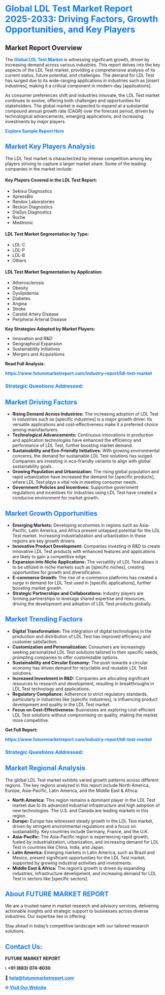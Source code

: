 <h1 style="color: #007BFF;">Global LDL Test Market Report 2025-2033: Driving Factors, Growth Opportunities, and Key Players</h1>

<section id="overview">
<h2>Market Report Overview</h2>
<p>The <a href="https://www.futuremarketreport.com/industry-report/ldl-test-market" style="color: #007BFF; text-decoration: none;"><strong>Global LDL Test Market</strong></a> is witnessing significant growth, driven by increasing demand across various industries. This report delves into the key aspects of the LDL Test market, providing a comprehensive analysis of its current status, future potential, and challenges. The demand for LDL Test has surged due to its wide-ranging applications in industries such as [insert industries], making it a critical component in modern-day [applications].</p>
<p>As consumer preferences shift and industries innovate, the LDL Test market continues to evolve, offering both challenges and opportunities for stakeholders. The global market is expected to expand at a substantial compound annual growth rate (CAGR) over the forecast period, driven by technological advancements, emerging applications, and increasing investments by major players.</p>
</section>

<section id="overview">
<p><a href="https://www.futuremarketreport.com/request-sample/reportId=63594" style="color: #007BFF; text-decoration: none;"><strong>Explore Sample Report Here</strong></a></p>
</section>

<section id="key-players">
<h2 style="color: #007BFF;">Market Key Players Analysis</h2>
<p>The LDL Test market is characterized by intense competition among key players striving to capture a larger market share. Some of the leading companies in the market include:</p>
<h4>Key Players Covered in the LDL Test Report:</h4>
<ul><li>Sekisui Diagnostics</li><li>XpressBio</li><li>Randox Laboratories</li><li>Reckon Diagnostics</li><li>DiaSys Diagnostics</li><li>Roche</li><li>Medtronic</li></ul>
<h4>LDL Test Market Segmentation by Type:</h4>
<ul><li>LDL-C</li><li>LDL-P</li><li>LDL-B</li><li>Others</li></ul>

<h4>LDL Test Market Segmentation by Application:</h4>
<ul><li>Atherosclerosis</li><li>Obesity</li><li>Dyslipidemia</li><li>Diabetes</li><li>Angina</li><li>Stroke</li><li>Carotid Artery Disease</li><li>Peripheral Arterial Disease</li></ul>
<p><strong>Key Strategies Adopted by Market Players:</strong></p>
<ul>
<li>Innovation and R&D</li>
<li>Geographical Expansion</li>
<li>Sustainability Initiatives</li>
<li>Mergers and Acquisitions</li>
</ul>
</section>

<section>
<p><strong>Read Full Analysis: </strong></p><a href="https://www.futuremarketreport.com/industry-report/ldl-test-market" style="color: #007BFF; text-decoration: none;"><strong>https://www.futuremarketreport.com/industry-report/ldl-test-market</strong></a>
<h3 style="color: #007BFF;">Strategic Questions Addressed:</h3>
</section>

<section id="driving-factors">
<h2 style="color: #007BFF;">Market Driving Factors</h2>
<ul>
<li><strong>Rising Demand Across Industries:</strong> The increasing adoption of LDL Test in industries such as [specific industries] is a major growth driver. Its versatile applications and cost-effectiveness make it a preferred choice among manufacturers.</li>
<li><strong>Technological Advancements:</strong> Continuous innovations in production and application technologies have enhanced the efficiency and performance of LDL Test, further boosting market demand.</li>
<li><strong>Sustainability and Eco-Friendly Initiatives:</strong> With growing environmental concerns, the demand for sustainable LDL Test solutions has surged. Companies are investing in eco-friendly variants to align with global sustainability goals.</li>
<li><strong>Growing Population and Urbanization:</strong> The rising global population and rapid urbanization have increased the demand for [specific products], where LDL Test plays a vital role in meeting consumer needs.</li>
<li><strong>Government Policies and Incentives:</strong> Supportive government regulations and incentives for industries using LDL Test have created a conducive environment for market growth.</li>
</ul>
</section>

<section id="growth-opportunities">
<h2 style="color: #007BFF;">Market Growth Opportunities</h2>
<ul>
<li><strong>Emerging Markets:</strong> Developing economies in regions such as Asia-Pacific, Latin America, and Africa present untapped potential for the LDL Test market. Increasing industrialization and urbanization in these regions are key growth drivers.</li>
<li><strong>Innovative Product Development:</strong> Companies investing in R&D to create innovative LDL Test products with enhanced features and applications are likely to gain a competitive edge.</li>
<li><strong>Expansion into Niche Applications:</strong> The versatility of LDL Test allows it to be utilized in niche markets such as [specific niches], creating opportunities for growth and diversification.</li>
<li><strong>E-commerce Growth:</strong> The rise of e-commerce platforms has created a surge in demand for LDL Test used in [specific applications], further boosting market growth.</li>
<li><strong>Strategic Partnerships and Collaborations:</strong> Industry players are forming partnerships to leverage shared expertise and resources, driving the development and adoption of LDL Test products globally.</li>
</ul>
</section>

<section id="trending-factors">
<h2 style="color: #007BFF;">Market Trending Factors</h2>
<ul>
<li><strong>Digital Transformation:</strong> The integration of digital technologies in the production and distribution of LDL Test has improved efficiency and customer satisfaction.</li>
<li><strong>Customization and Personalization:</strong> Consumers are increasingly seeking personalized LDL Test solutions tailored to their specific needs, prompting companies to offer customizable options.</li>
<li><strong>Sustainability and Circular Economy:</strong> The push towards a circular economy has driven demand for recyclable and reusable LDL Test solutions.</li>
<li><strong>Increased Investment in R&D:</strong> Companies are allocating significant resources to research and development, resulting in breakthroughs in LDL Test technology and applications.</li>
<li><strong>Regulatory Compliance:</strong> Adherence to strict regulatory standards, particularly in industries like [specific industries], is influencing product development and quality in the LDL Test market.</li>
<li><strong>Focus on Cost-Effectiveness:</strong> Businesses are exploring cost-efficient LDL Test solutions without compromising on quality, making the market more competitive.</li>
</ul>
</section>

<section>
<p><strong>Get Full Report: </strong></p><a href="https://www.futuremarketreport.com/industry-report/ldl-test-market" style="color: #007BFF; text-decoration: none;"><strong>https://www.futuremarketreport.com/industry-report/ldl-test-market</strong></a>
<h3 style="color: #007BFF;">Strategic Questions Addressed:</h3>
</section>


<section id="regional-analysis">
<h2 style="color: #007BFF;">Market Regional Analysis</h2>
<p>The global LDL Test market exhibits varied growth patterns across different regions. The key regions analyzed in this report include North America, Europe, Asia-Pacific, Latin America, and the Middle East & Africa:</p>
<ul>
<li><strong>North America:</strong> This region remains a dominant player in the LDL Test market due to its advanced industrial infrastructure and high adoption of new technologies. The U.S. and Canada are leading markets in this region.</li>
<li><strong>Europe:</strong> Europe has witnessed steady growth in the LDL Test market, driven by stringent environmental regulations and a focus on sustainability. Key countries include Germany, France, and the U.K.</li>
<li><strong>Asia-Pacific:</strong> The Asia-Pacific region is experiencing rapid growth, fueled by industrialization, urbanization, and increasing demand for LDL Test in countries like China, India, and Japan.</li>
<li><strong>Latin America:</strong> Emerging markets in Latin America, such as Brazil and Mexico, present significant opportunities for the LDL Test market, supported by growing industrial activities and investments.</li>
<li><strong>Middle East & Africa:</strong> The region’s growth is driven by expanding industries, infrastructure development, and increasing demand for LDL Test in sectors like [specific sectors].</li>
</ul>
</section>

<footer>
<h2 style="color: #007BFF;">About FUTURE MARKET REPORT</h2>
<p>We are a trusted name in market research and advisory services, delivering actionable insights and strategic support to businesses across diverse industries. Our expertise lies in offering:</p>

<p>Stay ahead in today’s competitive landscape with our tailored research solutions.</p>

<h2 style="color: #007BFF;">Contact Us:</h2>
<p><strong>FUTURE MARKET REPORT</strong></p>
<p>📞 <strong>+91 (883) 074-8030</strong></p>
<p>📧 <strong><a href="mailto:help@futuremarketreport.com" style="color: #007BFF;">help@futuremarketreport.com</a></strong></p>
<p>🌐 <strong><a href="https://www.futuremarketreport.com/" style="color: #007BFF;">Visit Our Website</a></strong></p>
</footer>